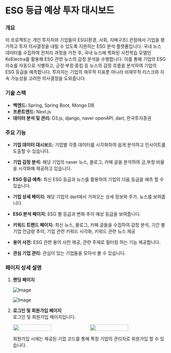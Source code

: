 # ESG 등급 예상 투자 대시보드


### 개요
이 프로젝트는 개인 투자자와 기업들이 ESG(환경, 사회, 지배구조) 관점에서 기업을 평가하고 투자 의사결정을 내릴 수 있도록 지원하는 ESG 분석 플랫폼입니다. 국내 뉴스 데이터를 수집하여 전처리 과정을 거친 후, 국내 뉴스에 특화된 사전학습 모델인 KoElectra를 활용해 ESG 관련 뉴스의 감정 분석을 수행합니다. 이를 통해 기업의 ESG 이슈를 자동으로 식별하고, 긍정·부정·중립 등 뉴스의 감정 흐름을 분석하여 기업의 ESG 등급을 예측합니다. 투자자는 기업의 재무적 지표뿐 아니라 비재무적 리스크와 지속 가능성을 고려한 의사결정을 도와줍니다.

### 기술 스택
- **백엔드:** Spring, Spring Boot, Mongo DB
- **프론트엔드:** Next.js
- **데이터 분석 및 관리:** D3.js, django, naver openAPI, dart, 한국투자증권 


### 주요 기능
- **기업 데이터 대시보드:** 기업별 각종 데이터를 시각화하여 쉽게 분석하고 인사이트를 도출할 수 있습니다.
- **기업 감정 분석:** 해당 기업의 naver 뉴스, 블로그, 카페 글을 분석하여 긍,부정 비율을 시각화해 제공하고 있습니다.
- **ESG 등급 예측:** 최신 ESG 등급과 뉴스를 활용하여 기업의 다음 등급을 예측 할 수 있습니다.

- **기업 상세 페이지:** 해당 기업의 dart에서 가져오는 상세 정보와 주가, 뉴스를 보여줍니다.
- **ESG 분석 페이지:** ESG 별 등급과 변화 추이 예상 등급을 보여줍니다.
- **키워드 트렌드 페이지:** 최신 뉴스, 블로그, 카페 글들을 수집하여 감정 분석, 기간 별 기업 언급량 추이, 기업 관련 키워드 시각화, 키워드 관련 뉴스 제공
- **용어 사전:** ESG 관련 용어 사전 제공, 관련 주제로 필터링 하는 기능 제공합니다.
- **관심 기업 관리:** 관심이 있는 기업들을 모아서 볼 수 있습니다.

### 페이지 상세 설명
1. **랜딩 페이지**

   ![Image](https://github.com/user-attachments/assets/86a8eaa2-fd21-4c09-9236-82da983593b4)

   ![Image](https://github.com/user-attachments/assets/fb97eb50-a93d-46db-bb20-732484af9914) 

2. **로그인 및 회원가입 페이지**  
   로그인 및 회원가입 페이지입니다.

   <div style="display: flex;">
     <img src="https://github.com/user-attachments/assets/794ad0e0-135c-4463-b7ce-16128ef1976f" style="width: 50%;">
     <img src="https://github.com/user-attachments/assets/c6fd5884-48c1-432b-a7b2-2a4ec19bf158" style="width: 50%;">
   </div>
   
   회원가입 시에는 제공된 기업 코드를 통해 특정 기업의 관리자로 회원가입 할 수 있습니다.

   

   
